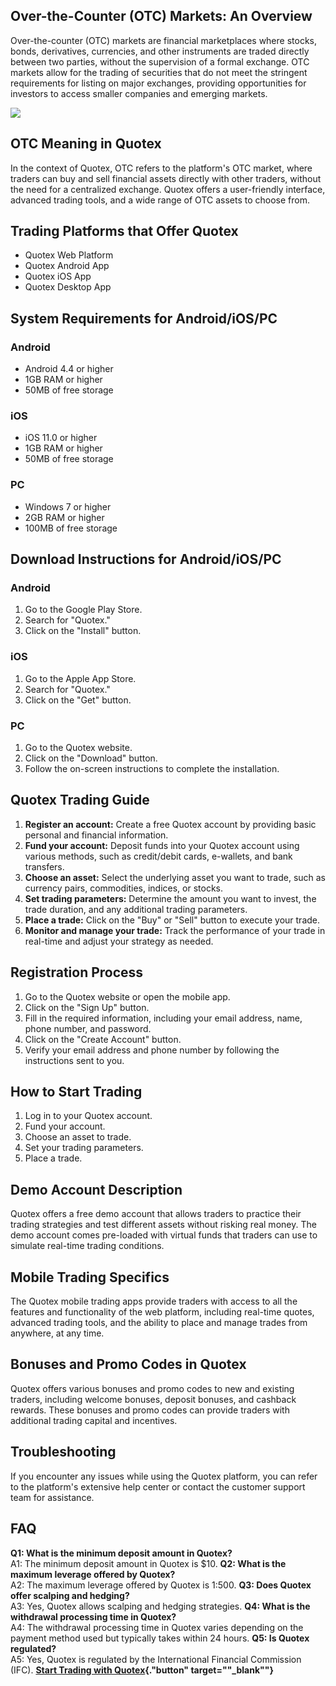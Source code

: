 ## Over-the-Counter (OTC) Markets: An Overview

Over-the-counter (OTC) markets are financial marketplaces where stocks,
bonds, derivatives, currencies, and other instruments are traded
directly between two parties, without the supervision of a formal
exchange. OTC markets allow for the trading of securities that do not
meet the stringent requirements for listing on major exchanges,
providing opportunities for investors to access smaller companies and
emerging markets.

[![](https://static.quotex.io/files/4_en/300_250.jpg)](https://traff.sbs/brokerqxlid)

## OTC Meaning in Quotex

In the context of Quotex, OTC refers to the platform\'s OTC market,
where traders can buy and sell financial assets directly with other
traders, without the need for a centralized exchange. Quotex offers a
user-friendly interface, advanced trading tools, and a wide range of OTC
assets to choose from.

## Trading Platforms that Offer Quotex

-   Quotex Web Platform
-   Quotex Android App
-   Quotex iOS App
-   Quotex Desktop App

## System Requirements for Android/iOS/PC

### Android

-   Android 4.4 or higher
-   1GB RAM or higher
-   50MB of free storage

### iOS

-   iOS 11.0 or higher
-   1GB RAM or higher
-   50MB of free storage

### PC

-   Windows 7 or higher
-   2GB RAM or higher
-   100MB of free storage

## Download Instructions for Android/iOS/PC

### Android

1.  Go to the Google Play Store.
2.  Search for "Quotex."
3.  Click on the "Install" button.

### iOS

1.  Go to the Apple App Store.
2.  Search for "Quotex."
3.  Click on the "Get" button.

### PC

1.  Go to the Quotex website.
2.  Click on the "Download" button.
3.  Follow the on-screen instructions to complete the installation.

## Quotex Trading Guide

1.  **Register an account:** Create a free Quotex account by providing
    basic personal and financial information.
2.  **Fund your account:** Deposit funds into your Quotex account using
    various methods, such as credit/debit cards, e-wallets, and bank
    transfers.
3.  **Choose an asset:** Select the underlying asset you want to trade,
    such as currency pairs, commodities, indices, or stocks.
4.  **Set trading parameters:** Determine the amount you want to invest,
    the trade duration, and any additional trading parameters.
5.  **Place a trade:** Click on the "Buy" or "Sell" button
    to execute your trade.
6.  **Monitor and manage your trade:** Track the performance of your
    trade in real-time and adjust your strategy as needed.

## Registration Process

1.  Go to the Quotex website or open the mobile app.
2.  Click on the "Sign Up" button.
3.  Fill in the required information, including your email address,
    name, phone number, and password.
4.  Click on the "Create Account" button.
5.  Verify your email address and phone number by following the
    instructions sent to you.

## How to Start Trading

1.  Log in to your Quotex account.
2.  Fund your account.
3.  Choose an asset to trade.
4.  Set your trading parameters.
5.  Place a trade.

## Demo Account Description

Quotex offers a free demo account that allows traders to practice their
trading strategies and test different assets without risking real money.
The demo account comes pre-loaded with virtual funds that traders can
use to simulate real-time trading conditions.

## Mobile Trading Specifics

The Quotex mobile trading apps provide traders with access to all the
features and functionality of the web platform, including real-time
quotes, advanced trading tools, and the ability to place and manage
trades from anywhere, at any time.

## Bonuses and Promo Codes in Quotex

Quotex offers various bonuses and promo codes to new and existing
traders, including welcome bonuses, deposit bonuses, and cashback
rewards. These bonuses and promo codes can provide traders with
additional trading capital and incentives.

## Troubleshooting

If you encounter any issues while using the Quotex platform, you can
refer to the platform\'s extensive help center or contact the customer
support team for assistance.

## FAQ

**Q1: What is the minimum deposit amount in Quotex?**\
A1: The minimum deposit amount in Quotex is \$10. **Q2: What is the
maximum leverage offered by Quotex?**\
A2: The maximum leverage offered by Quotex is 1:500. **Q3: Does Quotex
offer scalping and hedging?**\
A3: Yes, Quotex allows scalping and hedging strategies. **Q4: What is
the withdrawal processing time in Quotex?**\
A4: The withdrawal processing time in Quotex varies depending on the
payment method used but typically takes within 24 hours. **Q5: Is Quotex
regulated?**\
A5: Yes, Quotex is regulated by the International Financial Commission
(IFC). **[Start Trading with
Quotex](\%22https://traff.sbs/brokerqxsignup\%22){."button"
target=""_blank""}**

